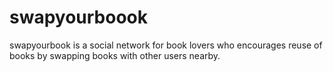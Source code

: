 # swapyourboook
swapyourbook is a social network for book lovers who encourages reuse of books by swapping books with other users nearby.
